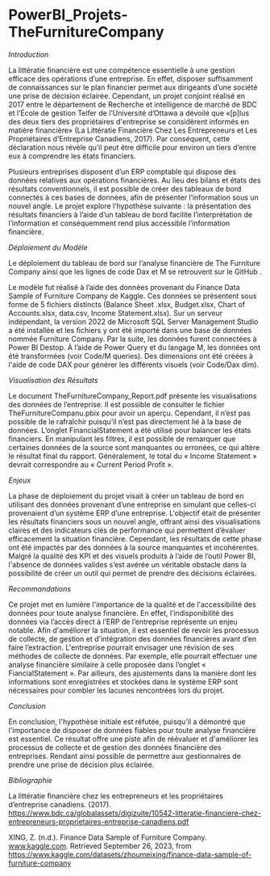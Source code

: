 # PowerBI_Projets-TheFurnitureCompany

_Introduction_

La littératie financière est une compétence essentielle à une gestion efficace des opérations d’une entreprise. En effet, disposer suffisamment de connaissances sur le plan financier permet aux dirigeants d’une société une prise de décision éclairée. Cependant, un projet conjoint réalisé en 2017 entre le département de Recherche et intelligence de marché de BDC et l’École de gestion Telfer de l’Université d’Ottawa a dévoilé que «[p]lus des deux tiers des propriétaires d'entreprise se considèrent informés en matière financière» (La Littératie Financière Chez Les Entrepreneurs et Les Propriétaires d’Entreprise Canadiens, 2017). Par conséquent, cette déclaration nous révèle qu’il peut être difficile pour environ un tiers d’entre eux à comprendre les états financiers. 

Plusieurs entreprises disposent d’un ERP comptable qui dispose des données relatives aux opérations financières. Au lieu des bilans et états des résultats conventionnels, il est possible de créer des tableaux de bord connectés à ces bases de données, afin de présenter l’information sous un nouvel angle. Le projet explore l’hypothèse suivante : la présentation des résultats financiers à l’aide d’un tableau de bord facilite l’interprétation de l’information et conséquemment rend plus accessible l’information financière. 


_Déploiement du Modèle_

Le déploiement du tableau de bord sur l’analyse financière de The Furniture Company ainsi que les lignes de code Dax et M se retrouvent sur le GitHub .

Le modèle fut réalisé à l’aide des données provenant du Finance Data Sample of Furniture Company de Kaggle. Ces données se présentent sous forme de 5 fichiers distincts (Balance Sheet .xlsx, Budget.xlsx, Chart of Accounts.xlsx, data.csv, Income Statement.xlsx). Sur un serveur indépendant, la version 2022 de Microsoft SQL Server Management Studio a été installée et les fichiers y ont été importé dans une base de données nommée Furniture Company. 
Par la suite, les données furent connectées à Power BI Destop. À l’aide de Power Query et du langage M, les données ont été transformées (voir Code/M queries). Des dimensions ont été créées à l'aide de code DAX pour générer les différents visuels (voir Code/Dax dim). 


_Visualisation des Résultats_ 

Le document TheFurnitureCompany_Report.pdf présente les visualisations des données de l’entreprise. Il est possible de consulter le fichier TheFurnitureCompanu.pbix pour avoir un aperçu. Cependant, il n’est pas possible de le rafraîchir puisqu’il n’est pas directement lié à la base de données. L’onglet FinancialStatement a été utilisé pour balancer les états financiers. En manipulant les filtres, il est possible de remarquer que certaines données de la source sont manquantes ou erronées, ce qui altère le résultat final du rapport. Généralement, le total du « Income Statement » devrait correspondre au « Current Period Profit ». 


_Enjeux_

La phase de déploiement du projet visait à créer un tableau de bord en utilisant des données provenant d’une entreprise en simulant que celles-ci provenaient d’un système ERP d’une entreprise. L'objectif était de présenter les résultats financiers sous un nouvel angle, offrant ainsi des visualisations claires et des indicateurs clés de performance qui permettent d’évaluer efficacement la situation financière.
Cependant, les résultats de cette phase ont été impactés par des données à la source manquantes et incohérentes. Malgré la qualité des KPI et des visuels produits à l’aide de l’outil Power BI, l'absence de données valides s’est avérée un véritable obstacle dans la possibilité de créer un outil qui permet de prendre des décisions éclairées.


_Recommandations_ 

Ce projet met en lumière l'importance de la qualité et de l'accessibilité des données pour toute analyse financière. En effet, l’indisponibilité des données via l’accès direct à l’ERP de l’entreprise représente un enjeu notable. Afin d'améliorer la situation, il est essentiel de revoir les processus de collecte, de gestion et d'intégration des données financières avant d’en faire l’extraction.
L'entreprise pourrait envisager une révision de ses méthodes de collecte de données. Par exemple, elle pourrait effectuer une analyse financière similaire à celle proposée dans l’onglet « FiancialStatement ». Par ailleurs, des ajustements dans la manière dont les informations sont enregistrées et stockées dans le système ERP sont nécessaires pour combler les lacunes rencontrées lors du projet.


_Conclusion_

En conclusion, l'hypothèse initiale est réfutée, puisqu’il a démontré que l'importance de disposer de données fiables pour toute analyse financière est essentiel. Ce résultat offre une piste afin de réévaluer et d'améliorer les processus de collecte et de gestion des données financière des entreprises. Rendant ainsi possible de permettre aux gestionnaires de prendre une prise de décision plus éclairée. 


_Bibliographie_

La littératie financière chez les entrepreneurs et les propriétaires d’entreprise canadiens. (2017). https://www.bdc.ca/globalassets/digizuite/10542-litteratie-financiere-chez-entrepreneurs-proprietaires-entreprise-canadiens.pdf

XING, Z. (n.d.). Finance Data Sample of Furniture Company. www.kaggle.com. Retrieved September 26, 2023, from https://www.kaggle.com/datasets/zhoumeixing/finance-data-sample-of-furniture-company

